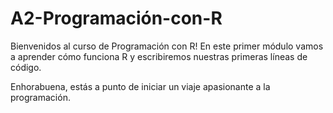 # A2-Programación-con-R

Bienvenidos al curso de Programación con R! 
En este primer módulo vamos a aprender cómo funciona R y escribiremos nuestras primeras líneas de código. 

Enhorabuena, estás a punto de iniciar un viaje apasionante a la programación. 
